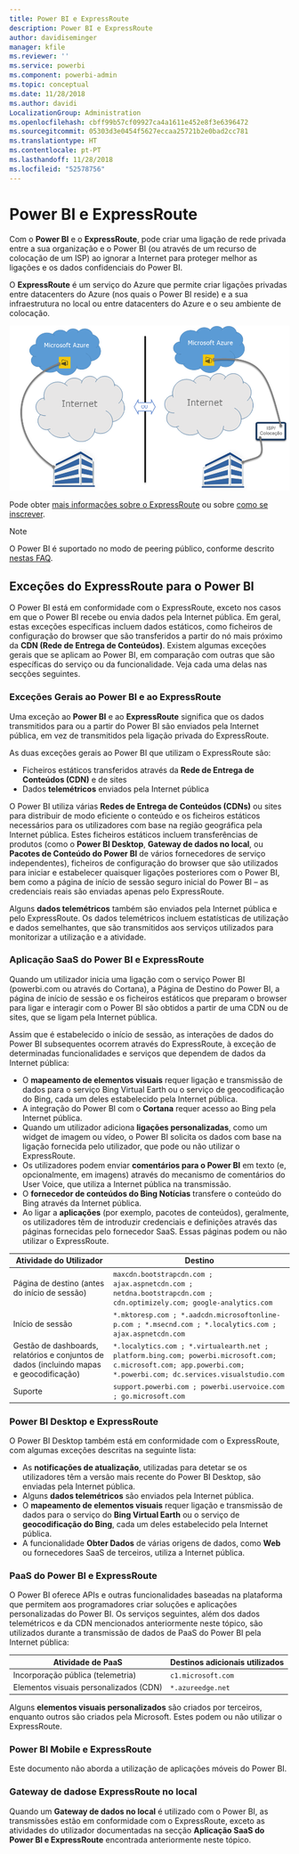 ```yaml
---
title: Power BI e ExpressRoute
description: Power BI e ExpressRoute
author: davidiseminger
manager: kfile
ms.reviewer: ''
ms.service: powerbi
ms.component: powerbi-admin
ms.topic: conceptual
ms.date: 11/28/2018
ms.author: davidi
LocalizationGroup: Administration
ms.openlocfilehash: cbff99b57cf09927ca4a1611e452e8f3e6396472
ms.sourcegitcommit: 05303d3e0454f5627eccaa25721b2e0bad2cc781
ms.translationtype: HT
ms.contentlocale: pt-PT
ms.lasthandoff: 11/28/2018
ms.locfileid: "52578756"
---
```

# <a name="power-bi-and-expressroute"></a>Power BI e ExpressRoute
Com o **Power BI** e o **ExpressRoute**, pode criar uma ligação de rede privada entre a sua organização e o Power BI (ou através de um recurso de colocação de um ISP) ao ignorar a Internet para proteger melhor as ligações e os dados confidenciais do Power BI.

O **ExpressRoute** é um serviço do Azure que permite criar ligações privadas entre datacenters do Azure (nos quais o Power BI reside) e a sua infraestrutura no local ou entre datacenters do Azure e o seu ambiente de colocação.

![](media/service-admin-power-bi-expressroute/pbi_expressroute_1.png)

Pode obter [mais informações sobre o ExpressRoute](https://azure.microsoft.com/services/expressroute/) ou sobre [como se inscrever](https://azure.microsoft.com/pricing/details/expressroute/).

> [!NOTE]
> O Power BI é suportado no modo de peering público, conforme descrito [nestas FAQ](https://docs.microsoft.com/azure/expressroute/expressroute-faqs).
> 
> 

## <a name="power-bi-expressroute-exceptions"></a>Exceções do ExpressRoute para o Power BI
O Power BI está em conformidade com o ExpressRoute, exceto nos casos em que o Power BI recebe ou envia dados pela Internet pública. Em geral, estas exceções específicas incluem dados estáticos, como ficheiros de configuração do browser que são transferidos a partir do nó mais próximo da **CDN (Rede de Entrega de Conteúdos)**. Existem algumas exceções gerais que se aplicam ao Power BI, em comparação com outras que são específicas do serviço ou da funcionalidade. Veja cada uma delas nas secções seguintes.

### <a name="overall-exceptions-to-power-bi-and-expressroute"></a>Exceções Gerais ao Power BI e ao ExpressRoute
Uma exceção ao **Power BI** e ao **ExpressRoute** significa que os dados transmitidos para ou a partir do Power BI são enviados pela Internet pública, em vez de transmitidos pela ligação privada do ExpressRoute.

As duas exceções gerais ao Power BI que utilizam o ExpressRoute são:

* Ficheiros estáticos transferidos através da **Rede de Entrega de Conteúdos (CDN)** e de sites
* Dados **telemétricos** enviados pela Internet pública

O Power BI utiliza várias **Redes de Entrega de Conteúdos (CDNs)** ou sites para distribuir de modo eficiente o conteúdo e os ficheiros estáticos necessários para os utilizadores com base na região geográfica pela Internet pública. Estes ficheiros estáticos incluem transferências de produtos (como o **Power BI Desktop**, **Gateway de dados no local**, ou **Pacotes de Conteúdo do Power BI** de vários fornecedores de serviço independentes), ficheiros de configuração do browser que são utilizados para iniciar e estabelecer quaisquer ligações posteriores com o Power BI, bem como a página de início de sessão seguro inicial do Power BI – as credenciais reais são enviadas apenas pelo ExpressRoute.   

Alguns **dados telemétricos** também são enviados pela Internet pública e pelo ExpressRoute. Os dados telemétricos incluem estatísticas de utilização e dados semelhantes, que são transmitidos aos serviços utilizados para monitorizar a utilização e a atividade.

### <a name="power-bi-saas-application-and-expressroute"></a>Aplicação SaaS do Power BI e ExpressRoute
Quando um utilizador inicia uma ligação com o serviço Power BI (powerbi.com ou através do Cortana), a Página de Destino do Power BI, a página de início de sessão e os ficheiros estáticos que preparam o browser para ligar e interagir com o Power BI são obtidos a partir de uma CDN ou de sites, que se ligam pela Internet pública.

Assim que é estabelecido o início de sessão, as interações de dados do Power BI subsequentes ocorrem através do ExpressRoute, à exceção de determinadas funcionalidades e serviços que dependem de dados da Internet pública:

* O **mapeamento de elementos visuais** requer ligação e transmissão de dados para o serviço Bing Virtual Earth ou o serviço de geocodificação do Bing, cada um deles estabelecido pela Internet pública.
* A integração do Power BI com o **Cortana** requer acesso ao Bing pela Internet pública.
* Quando um utilizador adiciona **ligações personalizadas**, como um widget de imagem ou vídeo, o Power BI solicita os dados com base na ligação fornecida pelo utilizador, que pode ou não utilizar o ExpressRoute.
* Os utilizadores podem enviar **comentários para o Power BI** em texto (e, opcionalmente, em imagens) através do mecanismo de comentários do User Voice, que utiliza a Internet pública na transmissão.
* O **fornecedor de conteúdos do Bing Notícias** transfere o conteúdo do Bing através da Internet pública.
* Ao ligar a **aplicações** (por exemplo, pacotes de conteúdos), geralmente, os utilizadores têm de introduzir credenciais e definições através das páginas fornecidas pelo fornecedor SaaS. Essas páginas podem ou não utilizar o ExpressRoute.

| Atividade do Utilizador | Destino |
| --- | --- |
| Página de destino (antes do início de sessão) |`maxcdn.bootstrapcdn.com ; ajax.aspnetcdn.com ; netdna.bootstrapcdn.com ; cdn.optimizely.com; google-analytics.com ` |
| Início de sessão |`*.mktoresp.com ; *.aadcdn.microsoftonline-p.com ; *.msecnd.com ; *.localytics.com ; ajax.aspnetcdn.com` |
| Gestão de dashboards, relatórios e conjuntos de dados (incluindo mapas e geocodificação) |`*.localytics.com ; *.virtualearth.net ; platform.bing.com; powerbi.microsoft.com; c.microsoft.com; app.powerbi.com; *.powerbi.com; dc.services.visualstudio.com ` |
| Suporte |`support.powerbi.com ; powerbi.uservoice.com ; go.microsoft.com ` |

### <a name="power-bi-desktop-and-expressroute"></a>Power BI Desktop e ExpressRoute
O Power BI Desktop também está em conformidade com o ExpressRoute, com algumas exceções descritas na seguinte lista:

* As **notificações de atualização**, utilizadas para detetar se os utilizadores têm a versão mais recente do Power BI Desktop, são enviadas pela Internet pública.
* Alguns **dados telemétricos** são enviados pela Internet pública.
* O **mapeamento de elementos visuais** requer ligação e transmissão de dados para o serviço do **Bing Virtual Earth** ou o serviço de **geocodificação do Bing**, cada um deles estabelecido pela Internet pública.
* A funcionalidade **Obter Dados** de várias origens de dados, como **Web** ou fornecedores SaaS de terceiros, utiliza a Internet pública.

### <a name="power-bi-paas-and-expressroute"></a>PaaS do Power BI e ExpressRoute
O Power BI oferece APIs e outras funcionalidades baseadas na plataforma que permitem aos programadores criar soluções e aplicações personalizadas do Power BI. Os serviços seguintes, além dos dados telemétricos e da CDN mencionados anteriormente neste tópico, são utilizados durante a transmissão de dados de PaaS do Power BI pela Internet pública:

| Atividade de PaaS | Destinos adicionais utilizados |
| --- | --- |
| Incorporação pública (telemetria) |`c1.microsoft.com` |
| Elementos visuais personalizados (CDN) |`*.azureedge.net` |

Alguns **elementos visuais personalizados** são criados por terceiros, enquanto outros são criados pela Microsoft. Estes podem ou não utilizar o ExpressRoute.

### <a name="power-bi-mobile-and-expressroute"></a>Power BI Mobile e ExpressRoute
Este documento não aborda a utilização de aplicações móveis do Power BI.  

### <a name="on-premises-data-gateway-and-expressroute"></a>Gateway de dadose ExpressRoute no local
Quando um **Gateway de dados no local** é utilizado com o Power BI, as transmissões estão em conformidade com o ExpressRoute, exceto as atividades do utilizador documentadas na secção **Aplicação SaaS do Power BI e ExpressRoute** encontrada anteriormente neste tópico.  

